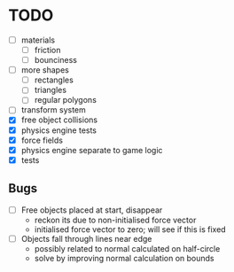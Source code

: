 # TODO

- [ ] materials
    - [ ] friction
    - [ ] bounciness
- [ ] more shapes
    - [ ] rectangles
    - [ ] triangles
    - [ ] regular polygons
- [ ] transform system
- [x] free object collisions
- [x] physics engine tests
- [x] force fields
- [x] physics engine separate to game logic
- [x] tests

## Bugs

- [ ] Free objects placed at start, disappear
  - reckon its due to non-initialised force vector
  - initialised force vector to zero; will see if this is fixed
- [ ] Objects fall through lines near edge
  - possibly related to normal calculated on half-circle
  - solve by improving normal calculation on bounds
